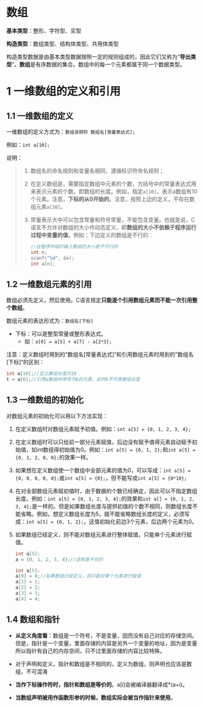 # 数组

**基本类型**：整形、字符型、实型

**构造类型**：数组类型、结构体类型、共用体类型

构造类型数据是由基本类型数据按照一定的规则组成的，因此它们又称为“**导出类型**”。**数组**是有序数据的集合。数组中的每一个元素都属于同一个数据类型。

# 1 一维数组的定义和引用

## 1.1 一维数组的定义

一维数组的定义方式为：`数组说明符 数组名[常量表达式];`

例如：`int a[10];`

说明：

> 1. 数组名的命名规则和变量名相同，遵循标识符命名规则；
>
> 2. 在定义数组是，需要指定数组中元素的个数，方括号中的常量表达式用来表示元素的个数，即数组的长度。例如，指定`a[10]`，表示a数组有10个元素。注意，**下标的从0开始的**。注意，按照上边的定义，不存在数组元素`a[10]`。
>
> 3. 常量表示大中可以包含常量和符号常量，不能包含变量。也就是说，C语言不允许对数组的大小作动态定义，即**数组的大小不依赖于程序运行过程中变量的值**。例如：下边定义的数组是不行的：
>
>    ```c
>    //在程序中临时输入数组的大小是不可行的
>    int n;
>    scanf("%d", &n);
>    int a[n];
>    ```

## 1.2 一维数组元素的引用

数组必须先定义，然后使用。C语言规定**只能逐个引用数组元素而不能一次引用整个数组**。

数组元素的表达形式为：`数组名[下标]`

- 下标：可以是整型常量或整形表达式。
  - 如：`a[0] = a[5] + a[7] - a[2*3];`

注意：定义数组时用到的“数组名[常量表达式]“和引用数组元素时用到的”数组名[下标]“的区别：

```c
int a[10];//定义数组长度为10
t = a[6];//引用a数组中序号为6的元素。此时6不代表数组长度
```

## 1.3 一维数组的初始化

对数组元素的初始化可以用以下方法实现：

1. 在定义数组时对数组元素赋予初值。例如：`int a[5] = {0, 1, 2, 3, 4};`

2. 在定义数组时可以只给前一部分元素赋值，后边没有赋予值得元素自动赋予初始值，如int数组得初始值为0。例如：`int a[5] = {0, 1, 2};`和`int a[5] = {0, 1, 2, 0, 0};`的效果一样。

3. 如果想在定义数组使一个数组中全部元素的值为0，可以写成：`int a[5] = {0, 0, 0, 0, 0};`或`int a[5] = {0};`，但不能写成`int a[5] = {0*10};`

4. 在对全部数组元素赋初值时，由于数据的个数已经确定，因此可以不指定数组长度。例如：`int a[5] = {0, 1, 2, 3, 4};`的效果和`int a[] = {0, 1, 2, 3, 4};`是一样的。但是如果数组长度与提供初值的个数不相同，则数组长度不能省略。例如，想定义数组长度为5，就不能省略数组长度的定义，必须写成：`int a[5] = {0, 1, 2};`，这值初始化前边3个元素，后边两个元素为0。

5. 如果数组已经定义，则不能对数组元素进行整体赋值，只能单个元素进行赋值。

   ```C
   int a[5];
   a = {0, 1, 2, 3, 4};//这样是不对的
   
   int a[5];
   a[0] = 0;//如果数组已经定义，则只能对单个元素进行赋值
   a[1] = 1;
   a[2] = 2;
   a[3] = 3;
   a[4] = 4;
   ```

## 1.4 数组和指针

- **从定义角度看**：数组是一个符号，不是变量，因而没有自己对应的存储空间。但是，指针是一个变量，里面存储的内容是另外一个变量的地址，因为是变量所以指针有自己的内存空间，只不过里面存储的内容比较特殊。

- 对于声明和定义，指针和数组是不相同的，定义为数组，则声明也应该是数组，不可混淆
- **当作下标操作符时，指针和数组是等价的**。a[i]会被编译器翻译成*(a+i)。
- **当数组声明被用作函数形参的时候，数组实际会被当作指针来使用**。

